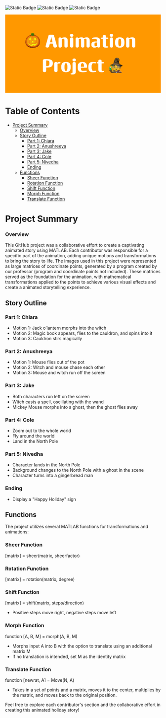 ![Static Badge](https://img.shields.io/badge/2022-orange)
![Static Badge](https://img.shields.io/badge/Finished%20-green)
![Static Badge](https://img.shields.io/badge/JMP-blue)

![Thumbnail](https://raw.githubusercontent.com/4nuG/Animation-Project/main/Animation_Project.png)

# Table of Contents

- [Project Summary](#project-summary)
  - [Overview](#overview)
  - [Story Outline](#story-outline)
    - [Part 1: Chiara](#part-1-chiara)
    - [Part 2: Anushreeya](#part-2-anushreeya)
    - [Part 3: Jake](#part-3-jake)
    - [Part 4: Cole](#part-4-cole)
    - [Part 5: Nivedha](#part-5-nivedha)
    - [Ending](#ending)
  - [Functions](#functions)
    - [Sheer Function](#sheer-function)
    - [Rotation Function](#rotation-function)
    - [Shift Function](#shift-function)
    - [Morph Function](#morph-function)
    - [Translate Function](#translate-function)

# Project Summary
### Overview
This GitHub project was a collaborative effort to create a captivating animated story using MATLAB. Each contributor was responsible for a specific part of the animation, adding unique motions and transformations to bring the story to life.
The images used in this project were represented as large matrices of coordinate points, generated by a program created by our professor (program and coordinate points not included). These matrices served as the foundation for the animation, with mathematical transformations applied to the points to achieve various visual effects and create a animated storytelling experience.

## Story Outline

### Part 1: Chiara
- Motion 1: Jack o’lantern morphs into the witch
- Motion 2: Magic book appears, flies to the cauldron, and spins into it
- Motion 3: Cauldron stirs magically

### Part 2: Anushreeya
- Motion 1: Mouse flies out of the pot
- Motion 2: Witch and mouse chase each other
- Motion 3: Mouse and witch run off the screen

### Part 3: Jake
- Both characters run left on the screen
- Witch casts a spell, oscillating with the wand
- Mickey Mouse morphs into a ghost, then the ghost flies away

### Part 4: Cole
- Zoom out to the whole world
- Fly around the world
- Land in the North Pole

### Part 5: Nivedha
- Character lands in the North Pole
- Background changes to the North Pole with a ghost in the scene
- Character turns into a gingerbread man

### Ending
- Display a "Happy Holiday" sign

## Functions
The project utilizes several MATLAB functions for transformations and animations:

### Sheer Function
[matrix] = sheer(matrix, sheerfactor)

### Rotation Function
[matrix] = rotation(matrix, degree)

### Shift Function
[matrix] = shift(matrix, steps/direction)

- Positive steps move right, negative steps move left

### Morph Function
function [A, B, M] = morph(A, B, M)

- Morphs input A into B with the option to translate using an additional matrix M
- If no translation is intended, set M as the identity matrix

### Translate Function
function [newrat, A] = Move(N, A)

- Takes in a set of points and a matrix, moves it to the center, multiplies by the matrix, and moves back to the original position.

Feel free to explore each contributor's section and the collaborative effort in creating this animated holiday story!
